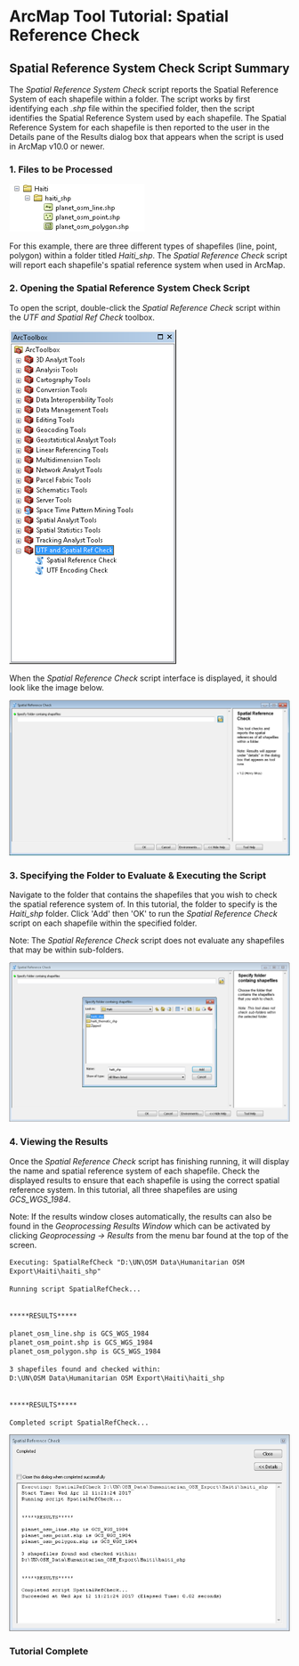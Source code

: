 # ArcMap Tool Tutorial: Spatial Reference Check

## Spatial Reference System Check Script Summary
The *Spatial Reference System Check* script reports the Spatial Reference System of each shapefile within a folder. The script works by first identifying each *.shp* file within the specified folder, then the script identifies the Spatial Reference System used by each shapefile. The Spatial Reference System for each shapefile is then reported to the user in the Details pane of the Results dialog box that appears when the script is used in ArcMap v10.0 or newer.

### 1. Files to be Processed
![Files Image](Screenshots/SpatialRef_Check/files.PNG "Files to be Processed")

For this example, there are three different types of shapefiles (line, point, polygon) within a folder titled *Haiti_shp*. The *Spatial Reference Check* script will report each shapefile's spatial reference system when used in ArcMap.

### 2. Opening the Spatial Reference System Check Script
To open the script, double-click the *Spatial Reference Check* script within the *UTF and Spatial Ref Check* toolbox.

![Toolboxes Image](Screenshots/SpatialRef_Check/toolAdded.PNG "Toolboxes")

When the *Spatial Reference Check* script interface is displayed, it should look like the image below.

![Spatial Ref Check UI Image](Screenshots/SpatialRef_Check/SpatialRefCheckUI.PNG "Spatial Ref Check UI")

### 3. Specifying the Folder to Evaluate & Executing the Script
Navigate to the folder that contains the shapefiles that you wish to check the spatial reference system of. In this tutorial, the folder to specify is the *Haiti_shp* folder. Click 'Add' then 'OK' to run the *Spatial Reference Check* script on each shapefile within the specified folder.

Note: The *Spatial Reference Check* script does not evaluate any shapefiles that may be within sub-folders.

![Selecting a folder Image](Screenshots/SpatialRef_Check/SpatialRefChooseFolder.PNG "Selecting a folder")

### 4. Viewing the Results
Once the *Spatial Reference Check* script has finishing running, it will display the name and spatial reference system of each shapefile. Check the displayed results to ensure that each shapefile is using the correct spatial reference system. In this tutorial, all three shapefiles are using *GCS_WGS_1984*.

Note: If the results window closes automatically, the results can also be found in the *Geoprocessing Results Window* which can be activated by clicking *Geoprocessing -> Results* from the menu bar found at the top of the screen.

	Executing: SpatialRefCheck "D:\UN\OSM Data\Humanitarian OSM Export\Haiti\haiti_shp"

	Running script SpatialRefCheck...


	*****RESULTS*****

	planet_osm_line.shp is GCS_WGS_1984
	planet_osm_point.shp is GCS_WGS_1984
	planet_osm_polygon.shp is GCS_WGS_1984

	3 shapefiles found and checked within:
	D:\UN\OSM Data\Humanitarian OSM Export\Haiti\haiti_shp


	*****RESULTS*****

	Completed script SpatialRefCheck...

![Script Output Image](Screenshots/SpatialRef_Check/SpatialRefOutput.PNG "Script Output")

### Tutorial Complete
